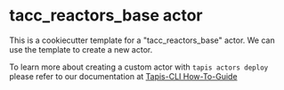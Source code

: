 tacc_reactors_base actor
========================

This is a cookiecutter template for a "tacc_reactors_base" actor.
We can use the template to create a new actor.  

To learn more about creating a custom actor with ``tapis actors deploy`` please refer to our documentation at [Tapis-CLI How-To-Guide](https://tapis-cli-how-to-guide.readthedocs.io/en/latest/actors/create_a_custom_actor.html)
